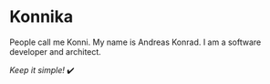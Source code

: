 # Konnika
People call me Konni. My name is Andreas Konrad. I am a software developer and architect.

_Keep it simple!_ :heavy_check_mark:
